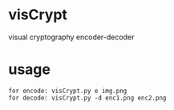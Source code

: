 # visCrypt
visual cryptography encoder-decoder
# usage 
```
for encode: visCrypt.py e img.png
for decode: visCrypt.py -d enc1.png enc2.png
```
